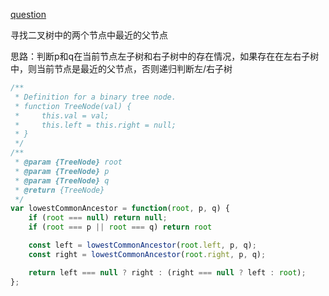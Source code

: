 [question](https://leetcode.com/problems/lowest-common-ancestor-of-a-binary-tree)

寻找二叉树中的两个节点中最近的父节点

思路：判断p和q在当前节点左子树和右子树中的存在情况，如果存在在左右子树中，则当前节点是最近的父节点，否则递归判断左/右子树

```js
/**
 * Definition for a binary tree node.
 * function TreeNode(val) {
 *     this.val = val;
 *     this.left = this.right = null;
 * }
 */
/**
 * @param {TreeNode} root
 * @param {TreeNode} p
 * @param {TreeNode} q
 * @return {TreeNode}
 */
var lowestCommonAncestor = function(root, p, q) {
    if (root === null) return null;
    if (root === p || root === q) return root

    const left = lowestCommonAncestor(root.left, p, q);
    const right = lowestCommonAncestor(root.right, p, q);

    return left === null ? right : (right === null ? left : root);
};
```
